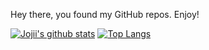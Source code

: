 Hey there, you found my GitHub repos. Enjoy!

[![Jojii's github stats](https://github-readme-stats.vercel.app/api?&username=JojiiOfficial&count_private=true&hide_border=true&bg_color=30,e96443,904e95&title_color=fff&text_color=fff)](https://github.com/JojiiOfficial/JojiiOfficial)
[![Top Langs](https://github-readme-stats.vercel.app/api/top-langs/?username=JojiiOfficial&layout=compact&hide_border=true&bg_color=30,e96443,904e95&title_color=fff&text_color=fff)](https://github.com/JojiiOfficial/JojiiOfficial)
